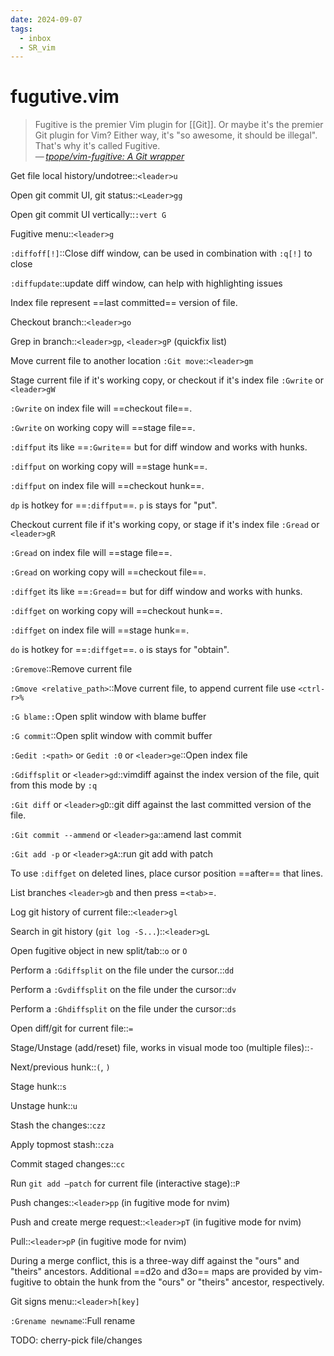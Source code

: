 ```yaml
---
date: 2024-09-07
tags:
  - inbox
  - SR_vim
---
```


# fugutive.vim

> Fugitive is the premier Vim plugin for [[Git]]. Or maybe it's the premier Git
> plugin for Vim? Either way, it's "so awesome, it should be illegal". That's
> why it's called Fugitive.\
> — <cite>[tpope/vim-fugitive: A Git wrapper](https://github.com/tpope/vim-fugitive)</cite>

Get file local history/undotree::`<leader>u`

Open git commit UI, git status::`<Leader>gg`

Open git commit UI vertically::`:vert G`

Fugitive menu::`<leader>g`

`:diffoff[!]`::Close diff window, can be used in combination with `:q[!]` to
close

`:diffupdate`::update diff window, can help with highlighting issues

Index file represent ==last committed== version of file.

Checkout branch::`<leader>go`

Grep in branch::`<leader>gp`, `<leader>gP` (quickfix list)

Move current file to another location `:Git move`::`<leader>gm`

Stage current file if it's working copy, or checkout if it's index file &#10;
`:Gwrite` or `<leader>gW`

`:Gwrite` on index file will ==checkout file==.

`:Gwrite` on working copy will ==stage file==.

`:diffput` its like ==`:Gwrite`== but for diff window and works with hunks.

`:diffput` on working copy will ==stage hunk==.

`:diffput` on index file will ==checkout hunk==.

`dp` is hotkey for ==`:diffput`==. `p` is stays for "put".

Checkout current file if it's working copy, or stage if it's index file &#10;
`:Gread` or `<leader>gR`

`:Gread` on index file will ==stage file==.

`:Gread` on working copy will ==checkout file==.

`:diffget` its like ==`:Gread`== but for diff window and works with hunks.

`:diffget` on working copy will ==checkout hunk==.

`:diffget` on index file will ==stage hunk==.

`do` is hotkey for ==`:diffget`==. `o` is stays for "obtain".

`:Gremove`::Remove current file

`:Gmove <relative_path>`::Move current file, to append current file use
`<ctrl-r>%`

`:G blame::`Open split window with blame buffer

`:G commit`::Open split window with commit buffer

`:Gedit :<path>` or `Gedit :0` or `<leader>ge`::Open index file

`:Gdiffsplit` or `<leader>gd`::vimdiff against the index version of the file,
quit from this mode by `:q`

`:Git diff` or `<leader>gD`::git diff against the last committed version of the
file.

`:Git commit --ammend` or `<leader>ga`::amend last commit

`:Git add -p` or `<leader>gA`::run git add with patch

To use `:diffget` on deleted lines, place cursor position ==after== that lines.

List branches `<leader>gb` and then press =`<tab>`=.

Log git history of current file::`<leader>gl`

Search in git history (`git log -S...`)::`<leader>gL`

Open fugitive object in new split/tab::`o` or `O`

Perform a `:Gdiffsplit` on the file under the cursor.::`dd`

Perform a `:Gvdiffsplit` on the file under the cursor::`dv`

Perform a `:Ghdiffsplit` on the file under the cursor::`ds`

Open diff/git for current file::`=`

Stage/Unstage (add/reset) file, works in visual mode too (multiple files)::`-`

Next/previous hunk::`(`, `)`

Stage hunk::`s`

Unstage hunk::`u`

Stash the changes::`czz`

Apply topmost stash::`cza`

Commit staged changes::`cc`

Run `git add –patch` for current file (interactive stage)::`P`

Push changes::`<leader>pp` (in fugitive mode for nvim)

Push and create merge request::`<leader>pT` (in fugitive mode for nvim)

Pull::`<leader>pP` (in fugitive mode for nvim)

During a merge conflict, this is a three-way diff against the "ours" and
"theirs" ancestors. Additional ==d2o and d3o== maps are provided by vim-fugitive
to obtain the hunk from the "ours" or "theirs" ancestor, respectively.

Git signs menu::`<leader>h[key]`

`:Grename newname`::Full rename

TODO: cherry-pick file/changes
